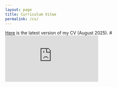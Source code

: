 ```yaml
---
layout: page
title: Curriculum Vitae
permalink: /cv/
---
```

[Here](https://fmponcec.github.io/FranciscoPonce_CV.pdf) is the latest version of my CV (August 2025).
#<embed src="https://fmponcec.github.io/FranciscoPonce_CV.pdf">

